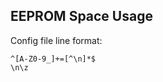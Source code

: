 EEPROM Space Usage
------------------

Config file line format:
```regex
^[A-Z0-9_]+=[^\n]*$
\n\z
```
